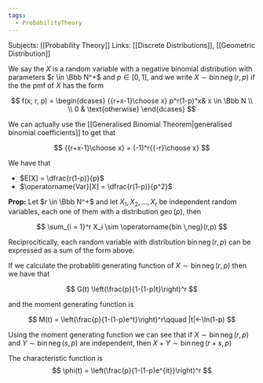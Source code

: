 ```yaml
---
tags:
  - ProbabilityTheory
---
```


Subjects: [[Probability Theory]]
Links: [[Discrete Distributions]], [[Geometric Distribution]]

We say the $X$ is a random variable with a negative binomial distribution with parameters $r \in \Bbb N^+$ and $p \in [0,1]$, and we write $X \sim \operatorname{bin\, neg}(r,p)$ if the the pmf of $X$ has the form

$$ f(x; r, p) = \begin{dcases} {{r+x-1}\choose x} p^r(1-p)^x& x \in \Bbb N \\ \\ 0 & \text{otherwise} \end{dcases} $$

We can actually use the [[Generalised Binomial Theorem|generalised binomial coefficients]] to get that

$$ {{r+x-1}\choose x} = (-1)^r{{-r}\choose x} $$

We have that

- $E[X] = \dfrac{r(1-p)}{p}$
- $\operatorname{Var}[X] = \dfrac{r(1-p)}{p^2}$

**Prop:** Let $r \in \Bbb N^+$ and let $X_1,X_2,\dots,X_r$ be independent random variables, each one of them with a distribution $\operatorname{geo}(p)$, then

$$ \sum_{i = 1}^r X_i \sim \operatorname{bin \,neg}(r,p) $$

Reciprocitically, each random variable with distribution $\operatorname{bin \,neg}(r,p)$ can be expressed as a sum of the form above.

If we calculate the probabliti generating function of $X \sim \operatorname{bin \, neg}(r,p)$ then we have that

$$ G(t) \left(\frac{p}{1-(1-p)t}\right)^r $$

and the moment generating function is

$$ M(t) = \left(\frac{p}{1-(1-p)e^t}\right)^r\qquad |t|<-\ln(1-p) $$

Using the moment generating function we can see that if $X \sim \operatorname{bin\,neg}(r,p)$ and ${Y\sim{\operatorname{bin\, neg}(s, p)}}$ are independent, then $X+Y \sim \operatorname{bin\, neg}(r+s, p)$

The characteristic function is $$ \phi(t) = \left(\frac{p}{1-(1-p)e^{it}}\right)^r $$

